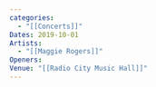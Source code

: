 ```yaml
---
categories:
  - "[[Concerts]]"
Dates: 2019-10-01
Artists:
  - "[[Maggie Rogers]]"
Openers:
Venue: "[[Radio City Music Hall]]"
---
```

